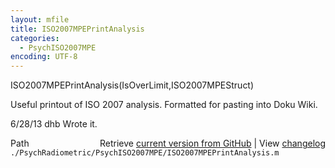 ```yaml
---
layout: mfile
title: ISO2007MPEPrintAnalysis
categories:
  - PsychISO2007MPE
encoding: UTF-8
---
```


ISO2007MPEPrintAnalysis\(IsOverLimit,ISO2007MPEStruct\)

Useful printout of ISO 2007 analysis.  Formatted for pasting into Doku Wiki.

6/28/13  dhb  Wrote it.


<div class="code_header" style="text-align:right;">
  <span style="float:left;">Path&nbsp;&nbsp;</span> <span class="counter">Retrieve <a href=
  "https://raw.github.com/Psychtoolbox-3/Psychtoolbox-3/beta/./PsychRadiometric/PsychISO2007MPE/ISO2007MPEPrintAnalysis.m">current version from GitHub</a> | View <a href=
  "https://github.com/Psychtoolbox-3/Psychtoolbox-3/commits/beta/./PsychRadiometric/PsychISO2007MPE/ISO2007MPEPrintAnalysis.m">changelog</a></span>
</div>
<div class="code">
  <code>./PsychRadiometric/PsychISO2007MPE/ISO2007MPEPrintAnalysis.m</code>
</div>
